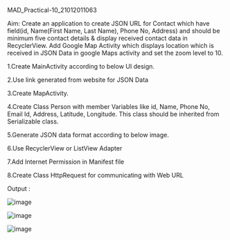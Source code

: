 MAD_Practical-10_21012011063



Aim: Create an application to create JSON URL for Contact which have field(id, Name(First Name, Last Name), Phone No, Address) and should be minimum five contact details & display received contact data in RecyclerView. Add Google Map Activity which displays location which is received in JSON Data in google Maps activity and set the zoom level to 10.



1.Create MainActivity according to below UI design.

2.Use link generated from website for JSON Data

3.Create MapActivity.

4.Create Class Person with member Variables like id, Name, Phone No, Email Id, Address, Latitude, Longitude. This class should be inherited from Serializable class.

5.Generate JSON data format according to below image.

6.Use RecyclerView or ListView Adapter

7.Add Internet Permission in Manifest file

8.Create Class HttpRequest for communicating with Web URL


Output :


![image](https://github.com/AMANPATEL1108/MAD_Practical_10_21012011063/assets/108643338/219e39ab-c6fc-432f-8c55-7e8dec891aa2)



![image](https://github.com/AMANPATEL1108/MAD_Practical_10_21012011063/assets/108643338/311689ee-d29a-46cd-b9d8-59749370b147)



![image](https://github.com/AMANPATEL1108/MAD_Practical_10_21012011063/assets/108643338/5f8c95e2-300e-4b89-acfa-c8a411296ea5)
